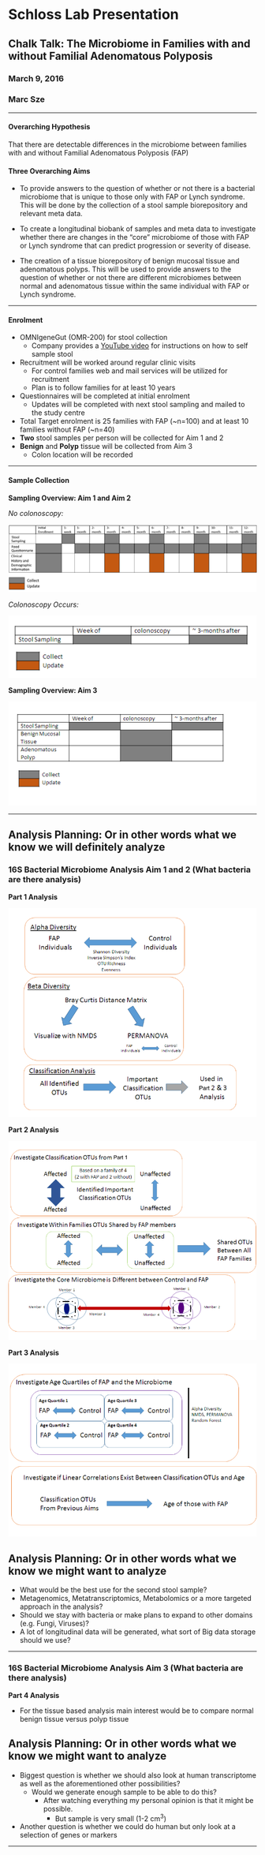 # Schloss Lab Presentation
## Chalk Talk: The Microbiome in Families with and without Familial Adenomatous Polyposis
### March 9, 2016
### Marc Sze

****

#### Overarching Hypothesis  
That there are detectable differences in the microbiome between families with and without Familial Adenomatous Polyposis (FAP) 



#### Three Overarching Aims

* To provide answers to the question of whether or not there is a bacterial microbiome that is unique to those only with FAP or Lynch syndrome.  This will be done by the collection of a stool sample biorepository and relevant meta data.  
  
* To create a longitudinal biobank of samples and meta data to investigate whether there are changes in the “core” microbiome of those with FAP or Lynch syndrome that can predict progression or severity of disease.  

* The creation of a tissue biorepository of benign mucosal tissue and adenomatous polyps.  This will be used to provide answers to the question of whether or not there are different microbiomes between normal and adenomatous tissue within the same individual with FAP or Lynch syndrome.  

****

#### Enrolment 

* OMNIgeneGut (OMR-200) for stool collection 
	* Company provides a [YouTube video](https://www.youtube.com/watch?v=ytr_hmJdHqM) for instructions on how to self sample stool
* Recruitment will be worked around regular clinic visits
	* For control families web and mail services will be utilized for recruitment
	* Plan is to follow families for at least 10 years
* Questionnaires will be completed at initial enrolment
	* Updates will be completed with next stool sampling and mailed to the study centre
* Total Target enrolment is 25 families with FAP (~n=100) and at least 10 families without FAP (~n=40)
* **Two** stool samples per person will be collected for Aim 1 and 2
* **Benign** and **Polyp** tissue will be collected from Aim 3
	* Colon location will be recorded

****

#### Sample Collection


**Sampling Overview: Aim 1 and Aim 2**

*No colonoscopy:*

 ![Sampling_Protocol_1](Images/2016_03_08/Fig1SamplingOutline.png)



*Colonoscopy Occurs:*

![Sampling_Protocol_2](Images/2016_03_08/Fig2SamplingOutline.png)



**Sampling Overview: Aim 3**

![Sampling_Protocol_3](Images/2016_03_08/Fig3SamplingOutline.png)


****

## Analysis Planning: Or in other words what we know we will definitely analyze

### 16S Bacterial Microbiome Analysis Aim 1 and 2 (What bacteria are there analysis)


**Part 1 Analysis**

![Analysis_Protocol_1](Images/2016_03_08/Fig4AnalysisOutline.png)


**Part 2 Analysis**

![Analysis_Protocol_2](Images/2016_03_08/Fig5AnalysisOutline.png)


**Part 3 Analysis**

![Analysis_Protocol_3](Images/2016_03_08/Fig6AnalysisOutline.png)


## Analysis Planning: Or in other words what we know we might want to analyze

* What would be the best use for the second stool sample?
* Metagenomics, Metatranscriptomics, Metabolomics or a more targeted approach in the analysis?
* Should we stay with bacteria or make plans to expand to other domains (e.g. Fungi, Viruses)?
* A lot of longitudinal data will be generated, what sort of Big data storage should we use?

****

### 16S Bacterial Microbiome Analysis Aim 3 (What bacteria are there analysis)

**Part 4 Analysis**

* For the tissue based analysis main interest would be to compare normal benign tissue versus polyp tissue

## Analysis Planning: Or in other words what we know we might want to analyze

* Biggest question is whether we should also look at human transcriptome as well as the aforementioned other possibilities?
	* Would we generate enough sample to be able to do this?
		* After watching everything my personal opinion is that it might be possible.
			* But sample is very small (1-2 cm<sup>3</sup>)
* Another question is whether we could do human but only look at a selection of genes or markers


****